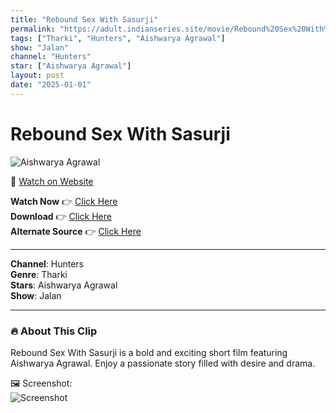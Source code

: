 ```yaml
---
title: "Rebound Sex With Sasurji"
permalink: "https://adult.indianseries.site/movie/Rebound%20Sex%20With%20Sasurji"
tags: ["Tharki", "Hunters", "Aishwarya Agrawal"]
show: "Jalan"
channel: "Hunters"
star: ["Aishwarya Agrawal"]
layout: post
date: "2025-01-01"
---
```


# Rebound Sex With Sasurji

![Aishwarya Agrawal](https://shorts.desisins.com/wp-content/uploads/2024/05/Aishwarya-Agrawal-Rebound-Sex-With-Sasurji-Jalan-Hunters-DesiSins.com_.jpg)

🔗 [Watch on Website](https://adult.indianseries.site/movie/Rebound%20Sex%20With%20Sasurji)

**Watch Now** 👉 [Click Here](https://adult.indianseries.site/movie/Rebound%20Sex%20With%20Sasurji)  
**Download** 👉 [Click Here](https://adult.indianseries.site/movie/Rebound%20Sex%20With%20Sasurji)  
**Alternate Source** 👉 [Click Here](https://adult.indianseries.site/movie/Rebound%20Sex%20With%20Sasurji)

---

**Channel**: Hunters  
**Genre**: Tharki  
**Stars**: Aishwarya Agrawal  
**Show**: Jalan

---

### 🔥 About This Clip

Rebound Sex With Sasurji is a bold and exciting short film featuring Aishwarya Agrawal. Enjoy a passionate story filled with desire and drama.
 
🖼️ Screenshot:  
![Screenshot](https://shorts.desisins.com/wp-content/uploads/2024/05/Aishwarya-Agrawal-Rebound-Sex-With-Sasurji-Jalan-Hunters-DesiSins.com_.jpg)
